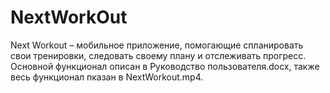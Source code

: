 # NextWorkOut
Next Workout – мобильное приложение, помогающие спланировать свои тренировки, следовать своему плану и отслеживать прогресс.
Основной функционал описан в Руководство пользователя.docx, также весь функционал пказан в NextWorkout.mp4.
